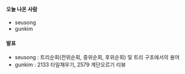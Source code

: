 #### 오늘 나온 사람

- seusong
- gunkim

#### 발표

- seusong : 트리순회(전위순회, 중위순회, 후위순회) 및 트리 구조에서의 용어
- gunkim : 2133 타일채우기, 2579 계단오르기 리뷰


